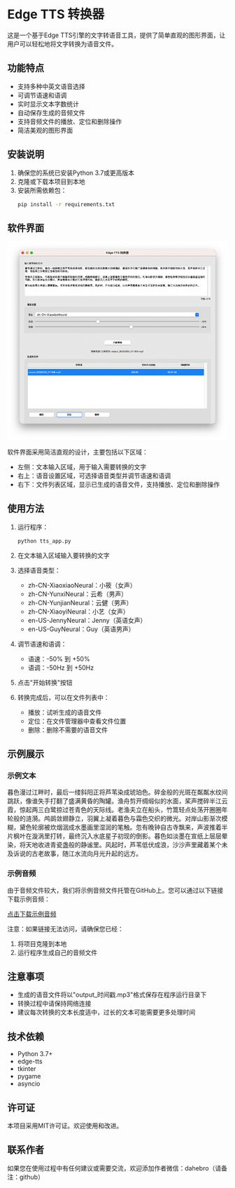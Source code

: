 # Edge TTS 转换器

这是一个基于Edge TTS引擎的文字转语音工具，提供了简单直观的图形界面，让用户可以轻松地将文字转换为语音文件。

## 功能特点

- 支持多种中英文语音选择
- 可调节语速和语调
- 实时显示文本字数统计
- 自动保存生成的音频文件
- 支持音频文件的播放、定位和删除操作
- 简洁美观的图形界面

## 安装说明

1. 确保您的系统已安装Python 3.7或更高版本
2. 克隆或下载本项目到本地
3. 安装所需依赖包：
   ```bash
   pip install -r requirements.txt
   ```

## 软件界面

![软件界面截图](images/interface.png)

软件界面采用简洁直观的设计，主要包括以下区域：
- 左侧：文本输入区域，用于输入需要转换的文字
- 右上：语音设置区域，可选择语音类型并调节语速和语调
- 右下：文件列表区域，显示已生成的语音文件，支持播放、定位和删除操作

## 使用方法

1. 运行程序：
   ```bash
   python tts_app.py
   ```

2. 在文本输入区域输入要转换的文字

3. 选择语音类型：
   - zh-CN-XiaoxiaoNeural：小筱（女声）
   - zh-CN-YunxiNeural：云希（男声）
   - zh-CN-YunjianNeural：云健（男声）
   - zh-CN-XiaoyiNeural：小艺（女声）
   - en-US-JennyNeural：Jenny（英语女声）
   - en-US-GuyNeural：Guy（英语男声）

4. 调节语速和语调：
   - 语速：-50% 到 +50%
   - 语调：-50Hz 到 +50Hz

5. 点击"开始转换"按钮

6. 转换完成后，可以在文件列表中：
   - 播放：试听生成的语音文件
   - 定位：在文件管理器中查看文件位置
   - 删除：删除不需要的语音文件

## 示例展示

### 示例文本

暮色漫过江畔时，最后一缕斜阳正将芦苇染成琥珀色。碎金般的光斑在粼粼水纹间跳跃，像谁失手打翻了盛满黄昏的陶罐。渔舟剪开绸缎似的水面，桨声搅碎半江云霞，惊起两三白鹭掠过苍青色的天际线。老渔夫立在船头，竹篙轻点处荡开圈圈年轮般的涟漪。鸬鹚敛翅静立，羽翼上凝着暮色与霜色交织的微光。对岸山影渐次模糊，黛色轮廓被炊烟洇成水墨画里湿润的笔触。忽有晚钟自古寺飘来，声波推着半片枫叶在漩涡里打转，最终沉入水底星子初现的倒影。暮色如淡墨在宣纸上层层晕染，将天地收进青瓷盏般的静谧里。风起时，芦苇低伏成浪，沙沙声里藏着某个未及诉说的古老故事，随江水流向月光升起的远方。

### 示例音频

由于音频文件较大，我们将示例音频文件托管在GitHub上。您可以通过以下链接下载示例音频：

[点击下载示例音频](https://github.com/wowdahe/gen_voice_by_Edge_tts/raw/main/examples/demo.mp3)

注意：如果链接无法访问，请确保您已经：
1. 将项目克隆到本地
2. 运行程序生成自己的音频文件


## 注意事项

- 生成的语音文件将以"output_时间戳.mp3"格式保存在程序运行目录下
- 转换过程中请保持网络连接
- 建议每次转换的文本长度适中，过长的文本可能需要更多处理时间

## 技术依赖

- Python 3.7+
- edge-tts
- tkinter
- pygame
- asyncio

## 许可证

本项目采用MIT许可证。欢迎使用和改进。

## 联系作者

如果您在使用过程中有任何建议或需要交流，欢迎添加作者微信：dahebro（请备注：github）